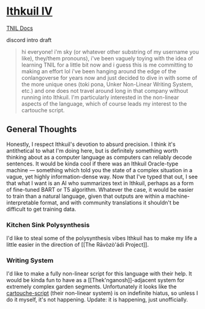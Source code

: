 # [Ithkuil IV](https://ithkuil.place/)
[TNIL Docs](https://www.reddit.com/r/Ithkuil/comments/nnvuzn/welcome_to_the_ithkuil_subreddit_read_this_first/)

discord intro draft
>hi everyone! i'm sky (or whatever other substring of my username you like), they/them pronouns), i've been vaguely toying with the idea of learning TNIL for a little bit now and i guess this is me committing to making an effort lol
i've been hanging around the edge of the conlangoverse for years now and just decided to dive in with some of the more unique ones (toki pona, Unker Non-Linear Writing System, etc.) and one does not travel around long in that company without running into Ithkuil. I'm particularly interested in the non-linear aspects of the language, which of course leads my interest to the cartouche script.

## General Thoughts
Honestly, I respect Ithkuil's devotion to absurd precision. I think it's antithetical to what I'm doing here, but is definitely something worth thinking about as a computer language as computers can reliably decode sentences. It would be kinda cool if there was an Ithkuil Oracle-type machine — something which told you the state of a complex situation in a vague, yet highly information-dense way. Now that I've typed that out, I see that what I want is an AI who summarizes text in Ithkuil, perhaps as a form of fine-tuned BART or T5 algorithm. Whatever the case, it would be easier to train than a natural language, given that outputs are within a machine-interpretable format, and with community translations it shouldn't be difficult to get training data.

### Kitchen Sink Polysynthesis
I'd like to steal some of the polysynthesis vibes Ithkuil has to make my life a little easier in the direction of [[The Rāvòzò'ádi Project]].

### Writing System
I'd like to make a fully non-linear script for this language with their help. It would be kinda fun to have as a [[Thek'nganosh]]-adjacent system for extremely complex garden segments. Unfortunately it looks like the [cartouche-script](https://ithkuil.place/mirror/2004-en/Chapter_11.htm) (their non-linear system) is on indefinite hiatus, so unless I do it myself, it's not happening. Update: it is happening, just unofficially.
